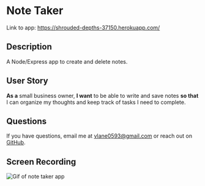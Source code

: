 # Note Taker
Link to app: https://shrouded-depths-37150.herokuapp.com/

## Description
A Node/Express app to create and delete notes.

## User Story
**As a** small business owner, **I want** to be able to write and save notes **so that** I can organize my thoughts and keep track of tasks I need to complete.

## Questions
If you have questions, email me at [vlane0593@gmail.com](mailto:vlane0593@gmail.com) or reach out on [GitHub](https://www.github.com/vanessalane).

## Screen Recording
![Gif of note taker app](note-taker-demo.gif)
